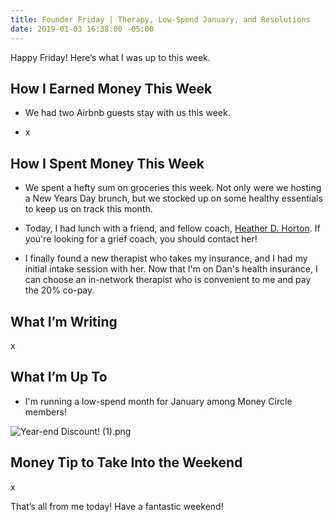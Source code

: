 ```yaml
---
title: Founder Friday | Therapy, Low-Spend January, and Resolutions
date: 2019-01-03 16:38:00 -05:00
---
```


Happy Friday! Here’s what I was up to this week.

## How I Earned Money This Week

* We had two Airbnb guests stay with us this week.

* x

## How I Spent Money This Week

* We spent a hefty sum on groceries this week. Not only were we hosting a New Years Day brunch, but we stocked up on some healthy essentials to keep us on track this month.

* Today, I had lunch with a friend, and fellow coach, [Heather D. Horton](https://www.heatherdhorton.com/). If you're looking for a grief coach, you should contact her!

* I finally found a new therapist who takes my insurance, and I had my initial intake session with her. Now that I'm on Dan's health insurance, I can choose an in-network therapist who is convenient to me and pay the 20% co-pay. 

## What I’m Writing

x

## What I’m Up To

* I'm running a low-spend month for January among Money Circle members! 

![Year-end Discount! (1).png](/uploads/Year-end%20Discount!%20(1).png)

## Money Tip to Take Into the Weekend

x

That’s all from me today! Have a fantastic weekend!